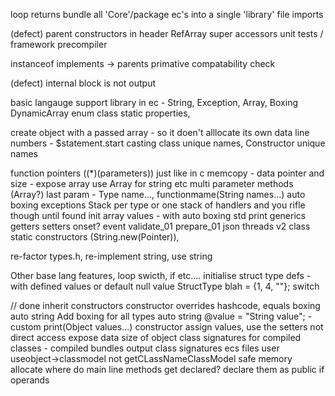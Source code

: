 loop returns
bundle all 'Core'/package ec's into a single 'library' file
imports

(defect) parent constructors in header RefArray
super
accessors
unit tests / framework
precompiler

instanceof implements -> parents
primative compatability check

(defect) internal block is not output


basic langauge support library in ec - String, Exception, Array, Boxing
DynamicArray
enum
class static properties, 

create object with a passed array - so it doen't alllocate its own data
line numbers - $statement.start
casting
class unique names, Constructor unique names

function pointers  (<returnType>(*<name>)(parameters)) just like in c
memcopy - data pointer and size - expose array
use Array for string etc
multi parameter methods (Array?)  last param - Type name..., functionmame(String names...)
auto boxing
exceptions Stack per type or one stack of handlers and you rifle though until found
init array values - with auto boxing
std print
generics
getters setters onset? event
validate_01
prepare_01
json
threads
v2 class static constructors (String.new(Pointer)), 

re-factor types.h, re-implement string, use string

Other base lang features, loop swicth, if etc....
initialise struct type defs - with defined values or default null value
StructType blah = {1, 4, ""};
switch

// done
inherit constructors
constructor overrides
hashcode, equals
boxing
auto string
Add boxing for all types
auto string  @value = "String value"; - custom print(Object values...)
constructor assign values, use the setters not direct access
expose data size of object
class signatures for compiled classes - compiled bundles
output class signatures ecs files
user useobject->classmodel not getCLassNameClassModel
safe memory allocate
where do main line methods get declared? declare them as public
if
operands
